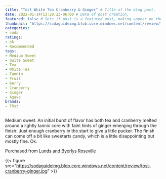 ```yaml
---
title: "Töst White Tea Cranberry & Ginger" # Title of the blog post.
date: 2022-01-14T13:29:23-06:00 # Date of post creation.
featured: false # Sets if post is a featured post, making appear on the home page side bar.
thumbnail: "https://sodaguideimg.blob.core.windows.net/content/review/thumbs/tost-cranberry-ginger.jpg" # Sets thumbnail image appearing inside card on homepage.
categories:
- soda
ratings:
- ok
- Recommended
tags:
- Medium Sweet
- Quite Sweet
- Tea
- White Tea
- Tannin
- Fruit
- Berry
- Cranberry
- Ginger
- Agave
brands:
- Töst
---
```


Medium sweet. An initial burst of flavor has both tea and cranberry melted around a lightly tannic core with faint hints of ginger emerging through the finish. Just enough cranberry in the start to give a little pucker. The finish can come off a bit like sweetarts candy, which is a little disappointing but mostly fine. Ok.

Purchased from [Lunds and Byerlys Roseville](https://lundsandbyerlys.com/our-stores/locations/roseville/)

{{< figure src="https://sodaguideimg.blob.core.windows.net/content/review/tost-cranberry-ginger.jpg" >}}